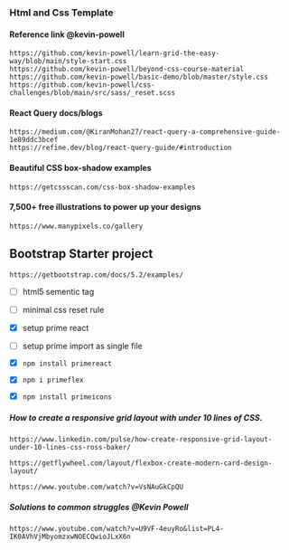 ### Html and Css Template

#### Reference link @kevin-powell

`https://github.com/kevin-powell/learn-grid-the-easy-way/blob/main/style-start.css` <br>
`https://github.com/kevin-powell/beyond-css-course-material`<br>
`https://github.com/kevin-powell/basic-demo/blob/master/style.css`<br>
`https://github.com/kevin-powell/css-challenges/blob/main/src/sass/_reset.scss`<br>

#### React Query docs/blogs

`https://medium.com/@KiranMohan27/react-query-a-comprehensive-guide-1e89ddc3bcef` <br>
`https://refine.dev/blog/react-query-guide/#introduction`

#### Beautiful CSS box-shadow examples

`https://getcssscan.com/css-box-shadow-examples`

#### 7,500+ free illustrations to power up your designs

`https://www.manypixels.co/gallery`

## Bootstrap Starter project

`https://getbootstrap.com/docs/5.2/examples/`

- [ ] html5 sementic tag <br>
- [ ] minimal css reset rule

- [x] setup prime react
- [ ] setup prime import as single file

- [x] `npm install primereact` <br>
- [x] `npm i primeflex` <br>
- [x] `npm install primeicons` <br>

<!-- [x] basic flex layout for main page -->

##### How to create a responsive grid layout with under 10 lines of CSS.

`https://www.linkedin.com/pulse/how-create-responsive-grid-layout-under-10-lines-css-ross-baker/` <br>

`https://getflywheel.com/layout/flexbox-create-modern-card-design-layout/` <br>

`https://www.youtube.com/watch?v=VsNAuGkCpQU` <br>

##### Solutions to common struggles @Kevin Powell

`https://www.youtube.com/watch?v=U9VF-4euyRo&list=PL4-IK0AVhVjMbyomzxwNOECQwioJLxX6n`
